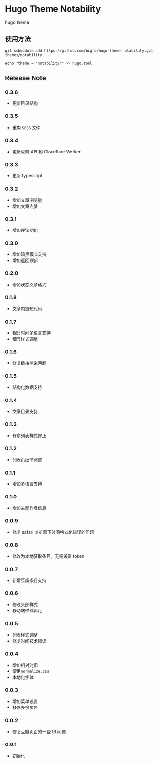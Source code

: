 # Hugo Theme Notability

hugo theme

## 使用方法

```
git submodule add https://github.com/bigfa/hugo-theme-notability.git themes/notability

echo "theme = 'notability'" >> hugo.toml
```

## Release Note

### 0.3.6

-   更新目录结构

### 0.3.5

-   重构 `SCSS` 文件

### 0.3.4

-   更新豆瓣 API 到 Cloudflare Worker

### 0.3.3

-   更新 typescript

### 0.3.2

-   增加文章浏览量
-   增加文章点赞

### 0.3.1

-   增加评论功能

### 0.3.0

-   增加暗黑模式支持
-   增加返回顶部

### 0.2.0

-   增加状态文章格式

### 0.1.8

-   文章内链短代码

### 0.1.7

-   相对时间多语言支持
-   细节样式调整

### 0.1.6

-   修复链接渲染问题

### 0.1.5

-   结构化数据支持

### 0.1.4

-   文章目录支持

### 0.1.3

-   有序列表样式修正

### 0.1.2

-   列表页细节调整

### 0.1.1

-   增加多语言支持

### 0.1.0

-   增加主题作者信息

### 0.0.9

-   修复 safari 浏览器下时间格式化错误的问题

### 0.0.8

-   修改为本地获取条目，无需设置 token

### 0.0.7

-   新增豆瓣条目支持

### 0.0.6

-   修改头部样式
-   移动端样式优化

### 0.0.5

-   列表样式调整
-   修复时间技术错误

### 0.0.4

-   增加相对时间
-   使用`normalize.css`
-   本地化字体

### 0.0.3

-   增加菜单设置
-   移除多余页面

### 0.0.2

-   修复豆瓣页面的一些 UI 问题

### 0.0.1

-   初始化
